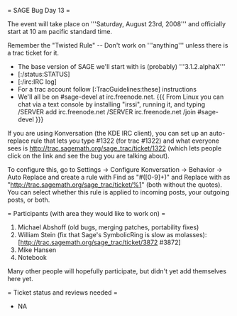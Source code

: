 = SAGE Bug Day 13 =

The event will take place on '''Saturday, August 23rd, 2008''' and officially start at 10 am pacific standard time.

Remember the "Twisted Rule" -- Don't work on '''anything''' unless there is a trac ticket for it.

 * The base version of SAGE we'll start with is (probably) '''3.1.2.alphaX'''
 * [:/status:STATUS]
 * [:/irc:IRC log]
 * For a trac account follow [:TracGuidelines:these] instructions
 * We'll all be on #sage-devel at irc.freenode.net.
{{{
From Linux you can chat via a text console by installing "irssi", running it, and typing
  /SERVER add irc.freenode.net
  /SERVER irc.freenode.net
  /join #sage-devel
}}}

If you are using Konversation (the KDE IRC client), you can set up an auto-replace rule that lets you type #1322 (for trac #1322) and what everyone sees is http://trac.sagemath.org/sage_trac/ticket/1322 (which lets people click on the link and see the bug you are talking about).

To configure this, go to Settings -> Configure Konversation -> Behavior -> Auto Replace and create a rule with Find as "#([0-9]+)" and Replace with as "http://trac.sagemath.org/sage_trac/ticket/%1" (both without the quotes).  You can select whether this rule is applied to incoming posts, your outgoing posts, or both.

= Participants (with area they would like to work on) =
 1. Michael Abshoff (old bugs, merging patches, portability fixes)
 2. William Stein (fix that Sage's SymbolicRing is slow as molasses): [http://trac.sagemath.org/sage_trac/ticket/3872 #3872]
 3. Mike Hansen
 4. Notebook

Many other people will hopefully participate, but didn't yet add themselves here yet.

= Ticket status and reviews needed =
 * NA
